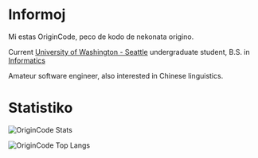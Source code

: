 # Informoj

Mi estas OriginCode, peco de kodo de nekonata origino.

Current [University of Washington - Seattle](https://www.washington.edu) undergraduate student, B.S. in [Informatics](https://ischool.uw.edu/)

Amateur software engineer, also interested in Chinese linguistics.

# Statistiko

![OriginCode Stats](https://github-readme-stats.vercel.app/api?username=OriginCode&show_icons=true&theme=dark)

![OriginCode Top Langs](https://github-readme-stats.vercel.app/api/top-langs/?username=OriginCode&exclude_repo=dotfiles&layout=compact&theme=dark)
